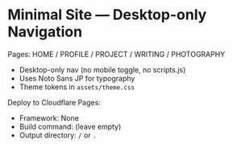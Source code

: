 # Minimal Site — Desktop-only Navigation
Pages: HOME / PROFILE / PROJECT / WRITING / PHOTOGRAPHY
- Desktop-only nav (no mobile toggle, no scripts.js)
- Uses Noto Sans JP for typography
- Theme tokens in `assets/theme.css`

Deploy to Cloudflare Pages:
- Framework: None
- Build command: (leave empty)
- Output directory: `/` or `.`
